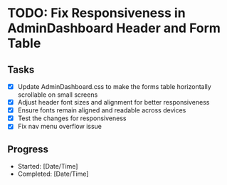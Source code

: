 # TODO: Fix Responsiveness in AdminDashboard Header and Form Table

## Tasks

- [x] Update AdminDashboard.css to make the forms table horizontally scrollable on small screens
- [x] Adjust header font sizes and alignment for better responsiveness
- [x] Ensure fonts remain aligned and readable across devices
- [x] Test the changes for responsiveness
- [x] Fix nav menu overflow issue

## Progress

- Started: [Date/Time]
- Completed: [Date/Time]
